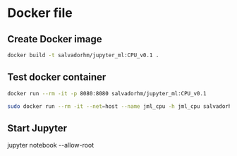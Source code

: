 # Docker file


## Create Docker image
```bash
docker build -t salvadorhm/jupyter_ml:CPU_v0.1 .
```

## Test docker container
```bash
docker run --rm -it -p 8080:8080 salvadorhm/jupyter_ml:CPU_v0.1

sudo docker run --rm -it --net=host --name jml_cpu -h jml_cpu salvadorhm/jupyter_ml:CPU_v0.1
```

## Start Jupyter

jupyter notebook --allow-root
